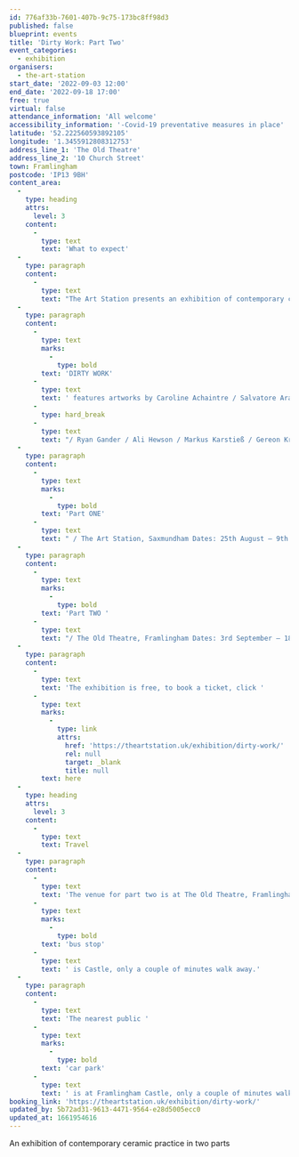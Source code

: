 ```yaml
---
id: 776af33b-7601-407b-9c75-173bc8ff98d3
published: false
blueprint: events
title: 'Dirty Work: Part Two'
event_categories:
  - exhibition
organisers:
  - the-art-station
start_date: '2022-09-03 12:00'
end_date: '2022-09-18 17:00'
free: true
virtual: false
attendance_information: 'All welcome'
accessibility_information: '-Covid-19 preventative measures in place'
latitude: '52.222560593892105'
longitude: '1.3455912808312753'
address_line_1: 'The Old Theatre'
address_line_2: '10 Church Street'
town: Framlingham
postcode: 'IP13 9BH'
content_area:
  -
    type: heading
    attrs:
      level: 3
    content:
      -
        type: text
        text: 'What to expect'
  -
    type: paragraph
    content:
      -
        type: text
        text: "The Art Station presents an exhibition of contemporary ceramic practice in two parts.\_"
  -
    type: paragraph
    content:
      -
        type: text
        marks:
          -
            type: bold
        text: 'DIRTY WORK'
      -
        type: text
        text: ' features artworks by Caroline Achaintre / Salvatore Arancio / William Cobbing / Karen Densham'
      -
        type: hard_break
      -
        type: text
        text: "/ Ryan Gander / Ali Hewson / Markus Karstieß / Gereon Krebber / Richard Oliver / Nicholas Pope / Linda Sormin / Urara Tsuchiya / Clare Twomey / Anne Wenzel plus a diverse programme of events including a public Raku firing, artist talks, and live performances by William Cobbing.\_"
  -
    type: paragraph
    content:
      -
        type: text
        marks:
          -
            type: bold
        text: 'Part ONE'
      -
        type: text
        text: " / The Art Station, Saxmundham Dates: 25th August – 9th October 2022 Launch: Thursday 25th August, 6pm – 9pm Featuring live performances by William Cobbing\_"
  -
    type: paragraph
    content:
      -
        type: text
        marks:
          -
            type: bold
        text: 'Part TWO '
      -
        type: text
        text: "/ The Old Theatre, Framlingham Dates: 3rd September – 18th September 2022 Launch: Saturday 3rd September, 12pm – 5pm Featuring live performances by William Cobbing\_"
  -
    type: paragraph
    content:
      -
        type: text
        text: 'The exhibition is free, to book a ticket, click '
      -
        type: text
        marks:
          -
            type: link
            attrs:
              href: 'https://theartstation.uk/exhibition/dirty-work/'
              rel: null
              target: _blank
              title: null
        text: here
  -
    type: heading
    attrs:
      level: 3
    content:
      -
        type: text
        text: Travel
  -
    type: paragraph
    content:
      -
        type: text
        text: 'The venue for part two is at The Old Theatre, Framlingham. The closet '
      -
        type: text
        marks:
          -
            type: bold
        text: 'bus stop'
      -
        type: text
        text: ' is Castle, only a couple of minutes walk away.'
  -
    type: paragraph
    content:
      -
        type: text
        text: 'The nearest public '
      -
        type: text
        marks:
          -
            type: bold
        text: 'car park'
      -
        type: text
        text: ' is at Framlingham Castle, only a couple of minutes walk from the venue.'
booking_link: 'https://theartstation.uk/exhibition/dirty-work/'
updated_by: 5b72ad31-9613-4471-9564-e28d5005ecc0
updated_at: 1661954616
---
```

An exhibition of contemporary ceramic practice in two parts